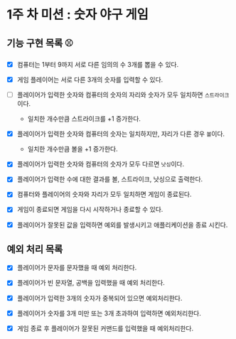 # 1주 차 미션 : 숫자 야구 게임

## 기능 구현 목록 ⚾

- [x] 컴퓨터는 1부터 9까지 서로 다른 임의의 수 3개를 뽑을 수 있다.

- [x] 게임 플레이어는 서로 다른 3개의 숫자를 입력할 수 있다.

- [ ] 플레이어가 입력한 숫자와 컴퓨터의 숫자의 자리와 숫자가 모두 일치하면 `스트라이크`이다.

  - 일치한 개수만큼 스트라이크를 +1 증가한다.

- [x] 플레이어가 입력한 숫자와 컴퓨터의 숫자는 일치하지만, 자리가 다른 경우 `볼`이다.

  - 일치한 개수만큼 볼을 +1 증가한다.

- [x] 플레이어가 입력한 숫자와 컴퓨터의 숫자가 모두 다르면 `낫싱`이다.

- [x] 플레이어가 입력한 수에 대한 결과를 볼, 스트라이크, 낫싱으로 출력한다.

- [x] 컴퓨터와 플레이어의 숫자와 자리가 모두 일치하면 게임이 종료된다.

- [x] 게임이 종료되면 게임을 다시 시작하거나 종료할 수 있다.

- [x] 플레이어가 잘못된 값을 입력하면 예외를 발생시키고 애플리케이션을 종료 시킨다.

## 예외 처리 목록

- [x] 플레이어가 문자를 문자했을 때 예외 처리한다.

- [x] 플레이어가 빈 문자열, 공백을 입력했을 때 예외 처리한다.

- [x] 플레이어가 입력한 3개의 숫자가 중복되어 있으면 예외처리한다.

- [x] 플레이어가 숫자를 3개 미만 또는 3개 초과하여 입력하면 예외처리한다.

- [x] 게임 종료 후 플레이어가 잘못된 커맨드를 입력했을 때 예외처리한다.
